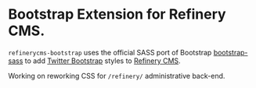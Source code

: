# Bootstrap Extension for Refinery CMS.

`refinerycms-bootstrap` uses the official SASS port of Bootstrap [bootstrap-sass](https://github.com/twbs/bootstrap-sass)
to add [Twitter Bootstrap](http://getbootstrap.com) styles to [Refinery CMS](https://github.com/refinery/refinerycms).

Working on reworking CSS for `/refinery/` administrative back-end.
